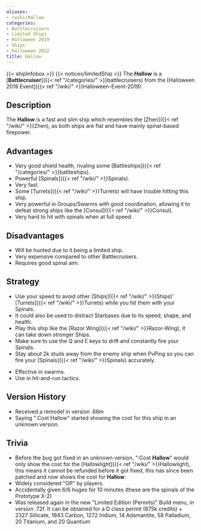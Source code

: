 ```yaml
---
aliases:
- /wiki/Hallow
categories:
- Battlecruisers
- Limited Ships
- Halloween 2019
- Ships
- Halloween 2022
title: Hallow
---
```


{{< shipInfobox >}} {{< notices/limitedShip >}} The **_Hallow_** is a [**Battlecruiser**]({{< ref "/categories/" >}}battlecruisers) from the [Halloween 2019 Event]({{< ref "/wiki/" >}}Halloween-Event-2019) 

## Description

The **Hallow** is a fast and slim ship which resembles the [Zhen]({{< ref "/wiki/" >}}Zhen), as both ships are flat and have mainly spinal-based firepower.

## Advantages

- Very good shield health, rivaling some [Battleships]({{< ref "/categories/" >}}battleships).
- Powerful [Spinals]({{< ref "/wiki/" >}}Spinals).
- Very fast.
- Some [Turrets]({{< ref "/wiki/" >}}Turrets) will have trouble hitting this ship.
- Very powerful in Groups/Swarms with good coordination, allowing it to defeat strong ships like the [Consul]({{< ref "/wiki/" >}}Consul).
- Very hard to hit with spinals when at full speed.

## Disadvantages

- Will be hunted due to it being a limited ship.
- Very expensive compared to other Battlecruisers.
- Requires good spinal aim.

## Strategy

- Use your speed to avoid other [Ships]({{< ref "/wiki/" >}}Ships)' [Turrets]({{< ref "/wiki/" >}}Turrets) while you hit them with your Spinals.
- It could also be used to distract Starbases due to its speed, shape, and health.
- Play this ship like the [Razor Wing]({{< ref "/wiki/" >}}Razor-Wing), it can take down stronger Ships.
- Make sure to use the Q and E keys to drift and constantly fire your Spinals.
- Stay about 2k studs away from the enemy ship when PvPing so you can fire your [Spinals]({{< ref "/wiki/" >}}Spinals) accurately.

<!-- -->

- Effective in swarms.
- Use in hit-and-run tactics.

## Version History 

- Received a remodel in version .66m
- Saying ":Cost Hallow" started showing the cost for this ship in an unknown version.

## Trivia

- Before the bug got fixed in an unknown version, ":Cost **Hallow**" would only show the cost for the [Hallowlight]({{< ref "/wiki/" >}}Hallowlight), this means it cannot be refunded before it got fixed, this has since been patched and now shows the cost for **Hallow**.
- Widely considered "OP" by players.
- Accidentally given 6/6 huges for 10 minutes (these are the spinals of the Prototype X-2)
- Was released again in the new "Limited Edition (Permits)" Build menu, in version .72f. It can be obtained for a D class permit (675k credits) + 2327 Sillicate, 1843 Carbon, 1272 Iridium, 14 Adamantite, 58 Palladium, 20 Titanium, and 20 Quantium